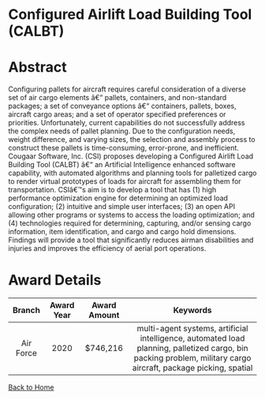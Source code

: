 
Configured Airlift Load Building Tool (CALBT)
=============================================

# Abstract


Configuring pallets for aircraft requires careful consideration of a diverse set of air cargo elements â€“ pallets, containers, and non-standard packages; a set of conveyance options â€“ containers, pallets, boxes, aircraft cargo areas; and a set of operator specified preferences or priorities. Unfortunately, current capabilities do not successfully address the complex needs of pallet planning. Due to the configuration needs, weight difference, and varying sizes, the selection and assembly process to construct these pallets is time-consuming, error-prone, and inefficient. Cougaar Software, Inc. (CSI) proposes developing a Configured Airlift Load Building Tool (CALBT) â€“ an Artificial Intelligence enhanced software capability, with automated algorithms and planning tools for palletized cargo to render virtual prototypes of loads for aircraft for assembling them for transportation. CSIâ€™s aim is to develop a tool that has (1) high performance optimization engine for determining an optimized load configuration; (2) intuitive and simple user interfaces; (3) an open API allowing other programs or systems to access the loading optimization; and (4) technologies required for determining, capturing, and/or sensing cargo information, item identification, and cargo and cargo hold dimensions. Findings will provide a tool that significantly reduces airman disabilities and injuries and improves the efficiency of aerial port operations.  

# Award Details

|Branch|Award Year|Award Amount|Keywords|
| :---: | :---: | :---: | :---: |
|Air Force|2020|$746,216|multi-agent systems, artificial intelligence, automated load planning, palletized cargo, bin packing problem, military cargo aircraft, package picking, spatial|
  
  


[Back to Home](https://github.com/chrischow/dod_sbir_awards/DJ/#1443)